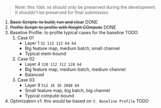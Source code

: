 > Note: this `TODO.md` should only be preserved during the development. It shouldn't be preserved for final submission.

1. ~~Basic Scripts: to build, run and clear~~ DONE
2. ~~Profile Script: to profile with Nsight COmpute~~ DONE
3. Baseline Proflie: to profile typical cases for the baseline TODO
    1. Case 01
        - Layer 1 `32 112 112 64 64`
        - Big feature map, medium batch, small channel
        - Typical mem-bound
    2. Case 02
        - Layer 4 `128 112 112 128 64`
        - Big feature map, medium batch, medium channel
        - Balanced
    3. Case 03
        - Layer 9 `512 16 16 2048 64`
        - Small feature map,  big batch, big channel
        - Typical compute-bound
4. Optimization v1: this would be based on `3. Baseline Profile` TODO
